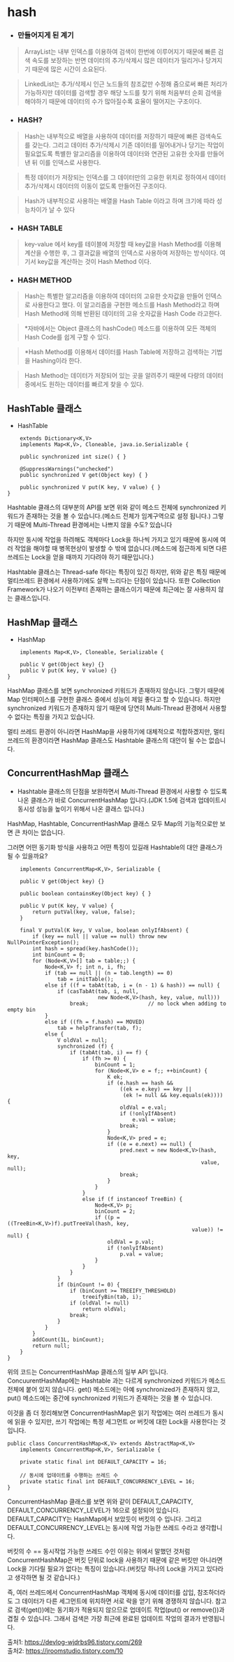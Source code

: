 # **hash**

+ ### **만들어지게 된 계기**

  
> ArrayList는 내부 인덱스를 이용하여 검색이 한번에 이루어지기 때문에 빠른 검색 속도를 보장하는 반면 데이터의 추가/삭제시 많은 데이터가 밀리거나 당겨지기 때문에 많은 시간이 소요된다.
  
> LinkedList는 추가/삭제시 인근 노드들의 참조값만 수정해 줌으로써 빠른 처리가 가능하지만 데이터를 검색할 경우 해당 노드를 찾기 위해 처음부터 순회 검색을 해야하기 때문에 데이터의 수가 많아질수록 효율이 떨어지는 구조이다.

+ ###  **HASH?**

> Hash는 내부적으로 배열을 사용하여 데이터를 저장하기 때문에 빠른 검색속도를 갖는다.
그리고 데이터 추가/삭제시 기존 데이터를 밀어내거나 당기는 작업이 필요없도록 특별한 알고리즘을 이용하여 데이터와 연관된 고유한 숫자를 만들어 낸 뒤 이를 인덱스로 사용한다.


>특정 데이터가 저장되는 인덱스를 그 데이터만의 고유한 위치로 정하여서 데이터 추가/삭제시 데이터의 이동이 없도록 만들어진 구조이다.

>Hash가 내부적으로 사용하는 배열을 Hash Table 이라고 하며 크기에 따라 성능차이가 날 수 있다

+ ### **HASH TABLE**
  
> key-value 에서 key를 테이블에 저장할 때 key값을 Hash Method를 이용해 계산을 수행한 후, 그 결과값을 배열의 인덱스로 사용하여 저장하는 방식이다. 여기서 key값을 계산하는 것이 Hash Method 이다.

+ ### **HASH METHOD**

> Hash는 특별한 알고리즘을 이용하여 데이터의 고유한 숫자값을 만들어 인덱스로 사용한다고 했다. 이 알고리즘을 구현한 메소드를 Hash Method라고 하며 Hash Method에 의해 반환된 데이터의 고유 숫자값을 Hash Code 라고한다.

>*자바에서는 Object 클래스의 hashCode() 메소드를 이용하여 모든 객체의 Hash Code를 쉽게 구할 수 있다.

>*Hash Method를 이용해서 데이터를 Hash Table에 저장하고 검색하는 기법을 Hashing이라 한다.

>Hash Method는 데이터가 저장되어 있는 곳을 알려주기 때문에 다량의 데이터 중에서도 원하는 데이터를 빠르게 찾을 수 있다.

##  HashTable 클래스
+ HashTable
```public class Hashtable<K,V>
    extends Dictionary<K,V>
    implements Map<K,V>, Cloneable, java.io.Serializable {

    public synchronized int size() { }

    @SuppressWarnings("unchecked")
    public synchronized V get(Object key) { }

    public synchronized V put(K key, V value) { }
}
```
Hashtable 클래스의 대부분의 API를 보면 위와 같이 메소드 전체에 synchronized 키워드가 존재하는 것을 볼 수 있습니다.(메소드 전체가 임계구역으로 설정 됩니다.) 그렇기 때문에 Multi-Thread 환경에서는 나쁘지 않을 수도? 있습니다

하지만 동시에 작업을 하려해도 객체마다 Lock을 하나씩 가지고 있기 때문에 동시에 여러 작업을 해야할 때 병목현상이 발생할 수 밖에 없습니다.(메소드에 접근하게 되면 다른 쓰레드는 Lock을 얻을 때까지 기다려야 하기 때문입니다.)

Hashtable 클래스는 Thread-safe 하다는 특징이 있긴 하지만, 위와 같은 특징 때문에 멀티쓰레드 환경에서 사용하기에도 살짝 느리다는 단점이 있습니다. 또한 Collection Framework가 나오기 이전부터 존재하는 클래스이기 때문에 최근에는 잘 사용하지 않는 클래스입니다. 


## HashMap 클래스
+ HashMap 

```public class HashMap<K,V> extends AbstractMap<K,V>
    implements Map<K,V>, Cloneable, Serializable {

    public V get(Object key) {}
    public V put(K key, V value) {}
}
```
HashMap 클래스를 보면 synchronized 키워드가 존재하지 않습니다. 그렇기 때문에 Map 인터페이스를 구현한 클래스 중에서 성능이 제일 좋다고 할 수 있습니다. 하지만 synchronized 키워드가 존재하지 않기 때문에 당연히 Multi-Thread 환경에서 사용할 수 없다는 특징을 가지고 있습니다.


멀티 쓰레드 환경이 아니라면 HashMap을 사용하기에 대체적으로 적합하겠지만, 멀티쓰레드의 환경이라면 HashMap 클래스도 Hashtable 클래스의 대안이 될 수는 없습니다.


## ConcurrentHashMap 클래스
+ Hashtable 클래스의 단점을 보완하면서 Multi-Thread 환경에서 사용할 수 있도록 나온 클래스가 바로 ConcurrentHashMap 입니다.(JDK 1.5에 검색과 업데이트시 동시성 성능을 높이기 위해서 나온 클래스 입니다.)

HashMap, Hashtable, ConcurrentHashMap 클래스 모두 Map의 기능적으로만 보면 큰 차이는 없습니다.

 

그러면 어떤 동기화 방식을 사용하고 어떤 특징이 있길래 Hashtable의 대안 클래스가 될 수 있을까요?

```public class ConcurrentHashMap<K,V> extends AbstractMap<K,V>
    implements ConcurrentMap<K,V>, Serializable {

    public V get(Object key) {}

    public boolean containsKey(Object key) { }

    public V put(K key, V value) {
        return putVal(key, value, false);
    }

    final V putVal(K key, V value, boolean onlyIfAbsent) {
        if (key == null || value == null) throw new NullPointerException();
        int hash = spread(key.hashCode());
        int binCount = 0;
        for (Node<K,V>[] tab = table;;) {
            Node<K,V> f; int n, i, fh;
            if (tab == null || (n = tab.length) == 0)
                tab = initTable();
            else if ((f = tabAt(tab, i = (n - 1) & hash)) == null) {
                if (casTabAt(tab, i, null,
                             new Node<K,V>(hash, key, value, null)))
                    break;                   // no lock when adding to empty bin
            }
            else if ((fh = f.hash) == MOVED)
                tab = helpTransfer(tab, f);
            else {
                V oldVal = null;
                synchronized (f) {
                    if (tabAt(tab, i) == f) {
                        if (fh >= 0) {
                            binCount = 1;
                            for (Node<K,V> e = f;; ++binCount) {
                                K ek;
                                if (e.hash == hash &&
                                    ((ek = e.key) == key ||
                                     (ek != null && key.equals(ek)))) {
                                    oldVal = e.val;
                                    if (!onlyIfAbsent)
                                        e.val = value;
                                    break;
                                }
                                Node<K,V> pred = e;
                                if ((e = e.next) == null) {
                                    pred.next = new Node<K,V>(hash, key,
                                                              value, null);
                                    break;
                                }
                            }
                        }
                        else if (f instanceof TreeBin) {
                            Node<K,V> p;
                            binCount = 2;
                            if ((p = ((TreeBin<K,V>)f).putTreeVal(hash, key,
                                                           value)) != null) {
                                oldVal = p.val;
                                if (!onlyIfAbsent)
                                    p.val = value;
                            }
                        }
                    }
                }
                if (binCount != 0) {
                    if (binCount >= TREEIFY_THRESHOLD)
                        treeifyBin(tab, i);
                    if (oldVal != null)
                        return oldVal;
                    break;
                }
            }
        }
        addCount(1L, binCount);
        return null;
    }
}
```
위의 코드는 ConcurrentHashMap 클래스의 일부 API 입니다. ConcuurentHashMap에는 Hashtable 과는 다르게 synchronized 키워드가 메소드 전체에 붙어 있지 않습니다. get() 메소드에는 아예 synchronized가 존재하지 않고, put() 메소드에는 중간에 synchronized 키워드가 존재하는 것을 볼 수 있습니다.

 

이것을 좀 더 정리해보면 ConcurrentHashMap은 읽기 작업에는 여러 쓰레드가 동시에 읽을 수 있지만, 쓰기 작업에는 특정 세그먼트 or 버킷에 대한 Lock을 사용한다는 것입니다.

```
public class ConcurrentHashMap<K,V> extends AbstractMap<K,V>
    implements ConcurrentMap<K,V>, Serializable {

    private static final int DEFAULT_CAPACITY = 16;

    // 동시에 업데이트를 수행하는 쓰레드 수
    private static final int DEFAULT_CONCURRENCY_LEVEL = 16;
}
```
ConcurrentHashMap 클래스를 보면 위와 같이 DEFAULT_CAPACITY, DEFAULT_CONCURRENCY_LEVEL가 16으로 설정되어 있습니다.
DEFAULT_CAPACITY는 HashMap에서 보았듯이 버킷의 수 입니다. 그리고 DEFAULT_CONCURRENCY_LEVEL는 동시에 작업 가능한 쓰레드 수라고 생각합니다.

 

버킷의 수 == 동시작업 가능한 쓰레드 수인 이유는 위에서 말했던 것처럼 ConcurrentHashMap은 버킷 단위로 lock을 사용하기 때문에 같은 버킷만 아니라면 Lock을 기다릴 필요가 없다는 특징이 있습니다.(버킷당 하나의 Lock을 가지고 있다라고 생각하면 될 것 같습니다.)

 

즉, 여러 쓰레드에서 ConcurrentHashMap 객체에 동시에 데이터를 삽입, 참조하더라도 그 데이터가 다른 세그먼트에 위치하면 서로 락을 얻기 위해 경쟁하지 않습니다.
참고로 검색(get())에는 동기화가 적용되지 않으므로 업데이트 작업(put() or remove())과 겹칠 수 있습니다. 그래서 검색은 가장 최근에 완료된 업데이트 작업의 결과가 반영됩니다.

출처1: https://devlog-wjdrbs96.tistory.com/269 \
출처2: https://jroomstudio.tistory.com/10